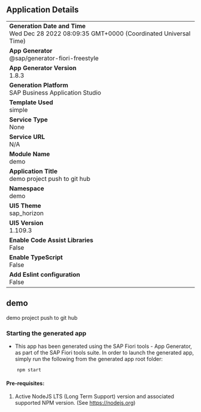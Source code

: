 ## Application Details
|               |
| ------------- |
|**Generation Date and Time**<br>Wed Dec 28 2022 08:09:35 GMT+0000 (Coordinated Universal Time)|
|**App Generator**<br>@sap/generator-fiori-freestyle|
|**App Generator Version**<br>1.8.3|
|**Generation Platform**<br>SAP Business Application Studio|
|**Template Used**<br>simple|
|**Service Type**<br>None|
|**Service URL**<br>N/A
|**Module Name**<br>demo|
|**Application Title**<br>demo project push to git hub|
|**Namespace**<br>demo|
|**UI5 Theme**<br>sap_horizon|
|**UI5 Version**<br>1.109.3|
|**Enable Code Assist Libraries**<br>False|
|**Enable TypeScript**<br>False|
|**Add Eslint configuration**<br>False|

## demo

demo project push to git hub

### Starting the generated app

-   This app has been generated using the SAP Fiori tools - App Generator, as part of the SAP Fiori tools suite.  In order to launch the generated app, simply run the following from the generated app root folder:

```
    npm start
```

#### Pre-requisites:

1. Active NodeJS LTS (Long Term Support) version and associated supported NPM version.  (See https://nodejs.org)


